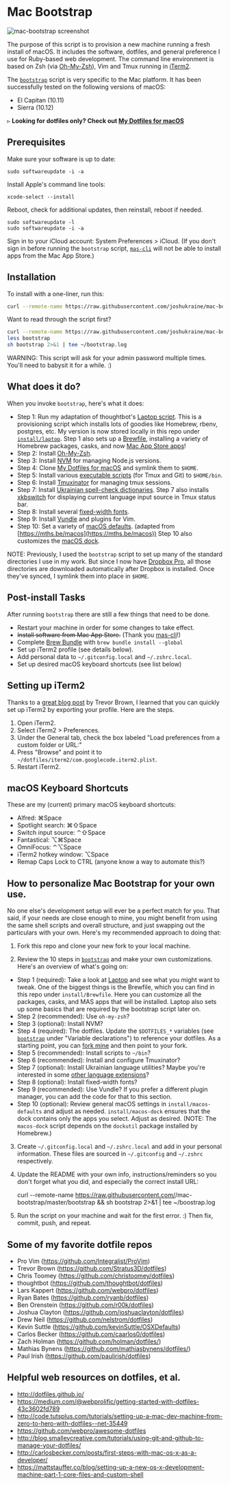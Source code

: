 Mac Bootstrap
=============

![mac-bootstrap screenshot](https://s3.amazonaws.com/images.jsua.co/mac-bootstrap-installing.jpg)

The purpose of this script is to provision a new machine running a fresh install of macOS. It includes the software, dotfiles, and general preference I use for Ruby-based web development. The command line environment is based on Zsh (via [Oh-My-Zsh](http://ohmyz.sh/)), Vim and Tmux running in [iTerm2](https://www.iterm2.com/).

The [`bootstrap`](https://github.com/joshukraine/mac-bootstrap/blob/master/bootstrap) script is very specific to the Mac platform. It has been successfully tested on the following versions of macOS:

* El Capitan (10.11)
* Sierra (10.12)

&#9657; **Looking for dotfiles only? Check out [My Dotfiles for macOS](http://jsua.co/dotfiles)**


Prerequisites
-------------

Make sure your software is up to date:

	sudo softwareupdate -i -a

Install Apple's command line tools:

	xcode-select --install

Reboot, check for additional updates, then reinstall, reboot if needed.

	sudo softwareupdate -l
	sudo softwareupdate -i -a

Sign in to your iCloud account: System Preferences > iCloud. (If you don't sign in before running the `bootstrap` script, [`mas-cli`](https://github.com/argon/mas) will not be able to install apps from the Mac App Store.)


Installation
------------

To install with a one-liner, run this:

```sh
curl --remote-name https://raw.githubusercontent.com/joshukraine/mac-bootstrap/mac-mini/bootstrap && sh bootstrap 2>&1 | tee ~/bootstrap.log
```

Want to read through the script first?
```sh
curl --remote-name https://raw.githubusercontent.com/joshukraine/mac-bootstrap/mac-mini/bootstrap
less bootstrap
sh bootstrap 2>&1 | tee ~/bootstrap.log
```

WARNING: This script will ask for your admin password multiple times. You'll need to babysit it for a while. :)


What does it do?
----------------

When you invoke `bootstrap`, here's what it does:

* Step 1: Run my adaptation of thoughtbot's [Laptop script](https://github.com/thoughtbot/laptop). This is a provisioning script which installs lots of goodies like Homebrew, rbenv, postgres, etc. My version is now stored locally in this repo under [`install/laptop`](https://github.com/joshukraine/mac-bootstrap/blob/master/install/laptop). Step 1 also sets up a [Brewfile](https://github.com/Homebrew/homebrew-bundle#usage), installing a variety of Homebrew packages, casks, and now [Mac App Store apps](https://github.com/argon/mas)!
* Step 2: Install [Oh-My-Zsh](https://github.com/robbyrussell/oh-my-zsh).
* Step 3: Install [NVM](https://github.com/creationix/nvm) for managing Node.js versions.
* Step 4: Clone [My Dotfiles for macOS](http://jsua.co/dotfiles) and symlink them to `$HOME`.
* Step 5: Install various [executable scripts](https://github.com/joshukraine/mac-bootstrap/tree/master/bin) (for Tmux and Git) to `$HOME/bin`.
* Step 6: Install [Tmuxinator](https://github.com/tmuxinator/tmuxinator) for managing tmux sessions.
* Step 7: Install [Ukrainian spell-check dictionaries](http://extensions.services.openoffice.org/en/project/ukrainian-dictionary). Step 7 also installs [xkbswitch](https://github.com/joshukraine/xkbswitch-macosx) for displaying current language input source in Tmux status bar.
* Step 8: Install several [fixed-width fonts](https://github.com/powerline/fonts).
* Step 9: Install [Vundle](https://github.com/VundleVim/Vundle.vim.git) and plugins for Vim.
* Step 10: Set a variety of [macOS defaults](https://github.com/joshukraine/mac-bootstrap/blob/master/install/macos-defaults). (adapted from [https://mths.be/macos](https://mths.be/macos)) Step 10 also customizes the [macOS dock](https://github.com/kcrawford/dockutil).

NOTE: Previously, I used the `bootstrap` script to set up many of the standard directories I use in my work. But since I now have [Dropbox Pro](https://db.tt/6kiw9mn9), all those directories are downloaded automatically after Dropbox is installed. Once they've synced, I symlink them into place in `$HOME`.


Post-install Tasks
------------------

After running `bootstrap` there are still a few things that need to be done.

* Restart your machine in order for some changes to take effect.
* ~~Install software from Mac App Store.~~ (Thank you [mas-cli](https://github.com/argon/mas)!)
* Complete [Brew Bundle](https://github.com/Homebrew/homebrew-bundle) with `brew bundle install --global`
* Set up iTerm2 profile (see details below).
* Add personal data to `~/.gitconfig.local` and `~/.zshrc.local`.
* Set up desired macOS keyboard shortcuts (see list below)


Setting up iTerm2
----------------

Thanks to a [great blog post](http://stratus3d.com/blog/2015/02/28/sync-iterm2-profile-with-dotfiles-repository/) by Trevor Brown, I learned that you can quickly set up iTerm2 by exporting your profile. Here are the steps.

1. Open iTerm2.
2. Select iTerm2 > Preferences.
3. Under the General tab, check the box labeled "Load preferences from a custom folder or URL:"
4. Press "Browse" and point it to `~/dotfiles/iterm2/com.googlecode.iterm2.plist`.
5. Restart iTerm2.


macOS Keyboard Shortcuts
------------------------

These are my (current) primary macOS keyboard shortcuts:

* Alfred: &#8984;Space
* Spotlight search: &#8984;&#8679;Space
* Switch input source: &#8963;&#8679;Space
* Fantastical: &#8997;&#8984;Space
* OmniFocus: &#8963;&#8997;Space
* iTerm2 hotkey window: &#8997;Space
* Remap Caps Lock to CTRL (anyone know a way to automate this?)


How to personalize Mac Bootstrap for your own use.
--------------------------------------------------

No one else's development setup will ever be a perfect match for you. That said, if your needs are close enough to mine, you might benefit from using the same shell scripts and overall structure, and just swapping out the particulars with your own. Here's my recommended approach to doing that:

1) Fork this repo and clone your new fork to your local machine.

2) Review the 10 steps in [`bootstrap`](https://github.com/joshukraine/mac-bootstrap/blob/master/bootstrap) and make your own customizations. Here's an overview of what's going on:

* Step 1 (required): Take a look at [Laptop](https://github.com/joshukraine/mac-bootstrap/blob/master/install/laptop) and see what you might want to tweak. One of the biggest things is the Brewfile, which you can find in this repo under `install/Brewfile`. Here you can customize all the packages, casks, and MAS apps that will be installed. Laptop also sets up some basics that are required by the bootstrap script later on.
* Step 2 (recommended): Use `oh-my-zsh`?
* Step 3 (optional): Install NVM?
* Step 4 (required): The dotfiles. Update the `$DOTFILES_*` variables (see [`bootstrap`](https://github.com/joshukraine/mac-bootstrap/blob/master/bootstrap) under "Variable declarations") to reference your dotfiles. As a starting point, you can [fork mine](http://jsua.co/dotfiles) and then point to your fork.
* Step 5 (recommended): Install scripts to `~/bin`?
* Step 6 (recommended): Install and configure Tmuxinator?
* Step 7 (optional): Install Ukrainian language utilities? Maybe you're interested in some [other language extensions](http://extensions.services.openoffice.org/en/search?f[0]=field_project_tags%3A157)?
* Step 8 (optional): Install fixed-width fonts?
* Step 9 (recommended): Use Vundle? If you prefer a different plugin manager, you can add the code for that to this section.
* Step 10 (optional): Review general macOS settings in `install/macos-defaults` and adjust as needed. `install/macos-dock` ensures that the dock contains only the apps you select. Adjust as desired. (NOTE: The `macos-dock` script depends on the `dockutil` package installed by Homebrew.)

3) Create `~/.gitconfig.local` and `~/.zshrc.local` and add in your personal information. These files are sourced in `~/.gitconfig` and `~/.zshrc` respectively.

4) Update the README with your own info, instructions/reminders so you don't forget what you did, and especially the correct install URL:

	curl --remote-name https://raw.githubusercontent.com/<your-github-username>/mac-bootstrap/master/bootstrap && sh bootstrap 2>&1 | tee ~/boostrap.log

5) Run the script on your machine and wait for the first error. :) Then fix, commit, push, and repeat.


Some of my favorite dotfile repos
---------------------------------

* Pro Vim (https://github.com/Integralist/ProVim)
* Trevor Brown (https://github.com/Stratus3D/dotfiles)
* Chris Toomey (https://github.com/christoomey/dotfiles)
* thoughtbot (https://github.com/thoughtbot/dotfiles)
* Lars Kappert (https://github.com/webpro/dotfiles)
* Ryan Bates (https://github.com/ryanb/dotfiles)
* Ben Orenstein (https://github.com/r00k/dotfiles)
* Joshua Clayton (https://github.com/joshuaclayton/dotfiles)
* Drew Neil (https://github.com/nelstrom/dotfiles)
* Kevin Suttle (https://github.com/kevinSuttle/OSXDefaults)
* Carlos Becker (https://github.com/caarlos0/dotfiles)
* Zach Holman (https://github.com/holman/dotfiles/)
* Mathias Bynens (https://github.com/mathiasbynens/dotfiles/)
* Paul Irish (https://github.com/paulirish/dotfiles)


Helpful web resources on dotfiles, et al.
-----------------------------------------

* http://dotfiles.github.io/
* https://medium.com/@webprolific/getting-started-with-dotfiles-43c3602fd789
* http://code.tutsplus.com/tutorials/setting-up-a-mac-dev-machine-from-zero-to-hero-with-dotfiles--net-35449
* https://github.com/webpro/awesome-dotfiles
* http://blog.smalleycreative.com/tutorials/using-git-and-github-to-manage-your-dotfiles/
* http://carlosbecker.com/posts/first-steps-with-mac-os-x-as-a-developer/
* https://mattstauffer.co/blog/setting-up-a-new-os-x-development-machine-part-1-core-files-and-custom-shell

